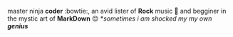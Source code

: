 master ninja **coder** :bowtie:, an avid lister of **Rock** music :metal: and begginer in the mystic art of __MarkDown__ :blush: *_sometimes i am shocked my my own __genius___
